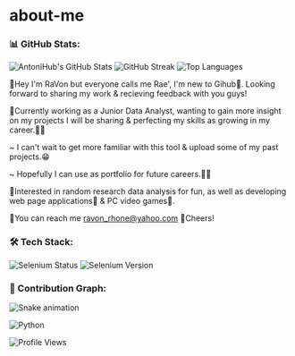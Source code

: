 # about-me

### 📊 GitHub Stats:
![AntoniHub's GitHub Stats](https://github-readme-stats.vercel.app/api?username=Rae12&show_icons=true&theme=radical)
![GitHub Streak](https://streak-stats.demolab.com/?user=Rae12&theme=radical)
![Top Languages](https://github-readme-stats.vercel.app/api/top-langs/?username=Rae12&layout=compact&theme=radical)

👋Hey I'm RaVon but everyone calls me Rae', I'm new to Gihub🙊. Looking forward to sharing my work & recieving feedback with you guys!

💪Currently working as a Junior Data Analyst, wanting to gain more insight on my projects I will be sharing & perfecting my skills as growing in my career.👩‍💻 

~ I can't wait to get more familiar with this tool & upload some of my past projects.😁

~ Hopefully I can use as portfolio for future careers.👩‍💻

🧠Interested in random research data analysis for fun, as well as developing web page applications📑 & PC video games👾. 

📧You can reach me ravon_rhone@yahoo.com
🥃Cheers!

### 🛠 Tech Stack:
![Selenium Status](https://img.shields.io/badge/Selenium-Passing-green?logo=selenium)
![Selenium Version](https://img.shields.io/badge/Selenium-4.18-blue?logo=selenium)

### 🐍 Contribution Graph:
![Snake animation](https://github.com/Rae12/Rae12/blob/output/github-contribution-grid-snake.svg)



![Python](https://img.shields.io/badge/Python-3776AB?style=for-the-badge&logo=python&logoColor=white)

![Profile Views](https://komarev.com/ghpvc/?username=Rae12&color=blue)
